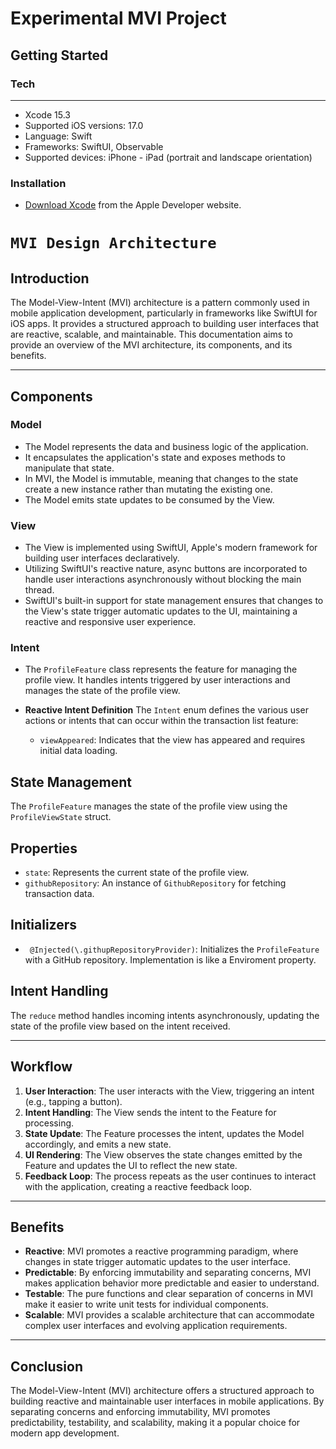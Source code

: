 # Experimental MVI Project 

## Getting Started

### Tech
***
- Xcode 15.3
- Supported iOS versions: 17.0
- Language: Swift
- Frameworks: SwiftUI, Observable
- Supported devices: iPhone - iPad (portrait and landscape orientation)

### Installation
- [Download Xcode](https://developer.apple.com/download/all/?q=Xcode) from the Apple Developer website.

# ``MVI Design Architecture``

## Introduction

The Model-View-Intent (MVI) architecture is a pattern commonly used in mobile application development, particularly in frameworks like SwiftUI for iOS apps. It provides a structured approach to building user interfaces that are reactive, scalable, and maintainable. This documentation aims to provide an overview of the MVI architecture, its components, and its benefits.
***
## Components

### Model

- The Model represents the data and business logic of the application.
- It encapsulates the application's state and exposes methods to manipulate that state.
- In MVI, the Model is immutable, meaning that changes to the state create a new instance rather than mutating the existing one.
- The Model emits state updates to be consumed by the View.

### View

- The View is implemented using SwiftUI, Apple's modern framework for building user interfaces declaratively.
- Utilizing SwiftUI's reactive nature, async buttons are incorporated to handle user interactions asynchronously without blocking the main thread.
- SwiftUI's built-in support for state management ensures that changes to the View's state trigger automatic updates to the UI, maintaining a reactive and responsive user experience.

### Intent

- The `ProfileFeature` class represents the feature for managing the profile view. It handles intents triggered by user interactions and manages the state of the profile view.

- **Reactive Intent Definition** 
    The `Intent` enum defines the various user actions or intents that can occur within the transaction list feature:
    - `viewAppeared`: Indicates that the view has appeared and requires initial data loading.

## State Management

The `ProfileFeature` manages the state of the profile view using the `ProfileViewState` struct.

## Properties

- `state`: Represents the current state of the profile view.
- `githubRepository`: An instance of `GithubRepository` for fetching transaction data.

## Initializers

- ` @Injected(\.githupRepositoryProvider)`: Initializes the `ProfileFeature` with a GitHub repository. Implementation is like a Enviroment property.

## Intent Handling

The `reduce` method handles incoming intents asynchronously, updating the state of the profile view based on the intent received.

***

## Workflow

1. **User Interaction**: The user interacts with the View, triggering an intent (e.g., tapping a button).
2. **Intent Handling**: The View sends the intent to the Feature for processing.
3. **State Update**: The Feature processes the intent, updates the Model accordingly, and emits a new state.
4. **UI Rendering**: The View observes the state changes emitted by the Feature and updates the UI to reflect the new state.
5. **Feedback Loop**: The process repeats as the user continues to interact with the application, creating a reactive feedback loop.

***

## Benefits

- **Reactive**: MVI promotes a reactive programming paradigm, where changes in state trigger automatic updates to the user interface.
- **Predictable**: By enforcing immutability and separating concerns, MVI makes application behavior more predictable and easier to understand.
- **Testable**: The pure functions and clear separation of concerns in MVI make it easier to write unit tests for individual components.
- **Scalable**: MVI provides a scalable architecture that can accommodate complex user interfaces and evolving application requirements.

***

## Conclusion

The Model-View-Intent (MVI) architecture offers a structured approach to building reactive and maintainable user interfaces in mobile applications. By separating concerns and enforcing immutability, MVI promotes predictability, testability, and scalability, making it a popular choice for modern app development.
